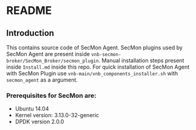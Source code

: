 # README

## Introduction
This contains source code of SecMon Agent. SecMon plugins used by SecMon Agent are present inside `vnb-secmon-broker/SecMon_Broker/secmon_plugin`.
Manual installation steps present inside `Install.md` inside this repo.
For quick installation of SecMon Agent with SecMon Plugin use `vnb-main/vnb_components_installer.sh` with `secmon_agent` as a argument.

### Prerequisites for SecMon are:

+ Ubuntu 14.04
+ Kernel version: 3.13.0-32-generic
+ DPDK version 2.0.0